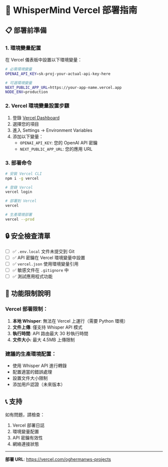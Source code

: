 # 🚀 WhisperMind Vercel 部署指南

## 📋 部署前準備

### 1. 環境變量配置
在 Vercel 儀表板中設置以下環境變量：

```bash
# 必需環境變量
OPENAI_API_KEY=sk-proj-your-actual-api-key-here

# 可選環境變量
NEXT_PUBLIC_APP_URL=https://your-app-name.vercel.app
NODE_ENV=production
```

### 2. Vercel 環境變量設置步驟

1. 登錄 [Vercel Dashboard](https://vercel.com/oghermanws-projects)
2. 選擇您的項目
3. 進入 Settings → Environment Variables
4. 添加以下變量：
   - `OPENAI_API_KEY`: 您的 OpenAI API 密鑰
   - `NEXT_PUBLIC_APP_URL`: 您的應用 URL

### 3. 部署命令

```bash
# 安裝 Vercel CLI
npm i -g vercel

# 登錄 Vercel
vercel login

# 部署到 Vercel
vercel

# 生產環境部署
vercel --prod
```

## 🔒 安全檢查清單

- [ ] ✅ `.env.local` 文件未提交到 Git
- [ ] ✅ API 密鑰在 Vercel 環境變量中設置
- [ ] ✅ `vercel.json` 使用環境變量引用
- [ ] ✅ 敏感文件在 `.gitignore` 中
- [ ] ✅ 測試應用程式功能

## 🎯 功能限制說明

### Vercel 部署限制：
1. **本地 Whisper**: 無法在 Vercel 上運行（需要 Python 環境）
2. **文件上傳**: 僅支持 Whisper API 模式
3. **執行時間**: API 路由最大 30 秒執行時間
4. **文件大小**: 最大 4.5MB 上傳限制

### 建議的生產環境配置：
- 使用 Whisper API 進行轉錄
- 配置適當的錯誤處理
- 設置文件大小限制
- 添加用戶認證（未來版本）

## 📞 支持

如有問題，請檢查：
1. Vercel 部署日誌
2. 環境變量配置
3. API 密鑰有效性
4. 網絡連接狀態

---
**部署 URL**: https://vercel.com/oghermanws-projects
